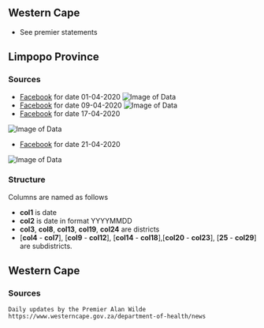 

## Western Cape  
* See premier statements


## Limpopo Province

### Sources
- [Facebook](https://www.facebook.com/LimpopoDepartmentOfHealthBophelong/photos/a.442368809197087/2484848634949084/) for date 01-04-2020 
![Image of Data](https://scontent.fjnb9-1.fna.fbcdn.net/v/t1.0-9/91819308_2484848641615750_2165294125757235200_o.jpg?_nc_cat=111&_nc_sid=110474&_nc_ohc=Atg3Y5OhTTsAX_8OBRM&_nc_ht=scontent.fjnb9-1.fna&oh=fb6e7c23942b493dd46223308970e81c&oe=5EB6591E&dl=1)
- [Facebook](https://www.facebook.com/LimpopoDepartmentOfHealthBophelong/photos/a.442368809197087/2501336259966988/) for date 09-04-2020
![Image of Data](https://scontent.fjnb9-1.fna.fbcdn.net/v/t1.0-9/92927735_2501336266633654_7299290734799093760_o.jpg?_nc_cat=107&_nc_sid=110474&_nc_ohc=2z957ZucQbcAX99z41E&_nc_ht=scontent.fjnb9-1.fna&oh=aa9e742324bd73a0e55c8e0e26ff4e2c&oe=5EB977CE&dl=1)
- [Facebook](https://www.facebook.com/LimpopoDepartmentOfHealthBophelong/photos/a.442368809197087/2516354765131804/) for date 17-04-2020

![Image of Data](https://scontent.fjnb1-1.fna.fbcdn.net/v/t1.0-9/s960x960/93702187_2516354768465137_7428241033302900736_o.jpg?_nc_cat=110&_nc_sid=110474&_nc_ohc=mMmwg59S8eEAX-fLauA&_nc_ht=scontent.fjnb1-1.fna&_nc_tp=7&oh=3f30c210a2a024d5a63d2477eaff161a&oe=5EC0C9B6)

- [Facebook](https://web.facebook.com/LimpopoDepartmentOfHealthBophelong/photos/a.442368809197087/2524497300984217/) for date 21-04-2020

![Image of Data](https://scontent.fpry1-1.fna.fbcdn.net/v/t1.0-9/94419489_2524497307650883_352220282145996800_o.jpg?_nc_cat=104&_nc_sid=110474&_nc_eui2=AeFWCcvLzj-nhBh9zgBTd0SVbctfMDyNSeNty18wPI1J46YV8uZrPM06wCDMgDj1S-WWSU7Vfi9e99HCB2z-u2zS&_nc_ohc=vP6LoJuqtR8AX96mXCA&_nc_pt=5&_nc_ht=scontent.fpry1-1.fna&oh=5ae42853ca2be8bf2c5e8606cb6ea6b9&oe=5EC9CCF6&dl=1)

### Structure

Columns are named as follows

- **col1** is date
- **col2** is date in format YYYYMMDD
- **col3**, **col8**, **col13**, **col19**, **col24** are districts
- [**col4** - **col7**], [**col9** - **col12**], [**col14** - **col18**],[**col20** - **col23**], [**25** - **col29**] are subdistricts.

## Western Cape

### Sources
    Daily updates by the Premier Alan Wilde 
    https://www.westerncape.gov.za/department-of-health/news
    
    

